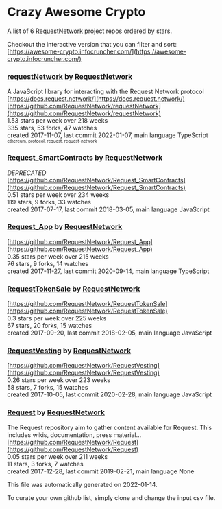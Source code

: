 # Crazy Awesome Crypto
A list of 6 [RequestNetwork](https://github.com/RequestNetwork) project repos ordered by stars.  

Checkout the interactive version that you can filter and sort: 
[https://awesome-crypto.infocruncher.com/](https://awesome-crypto.infocruncher.com/)  


### [requestNetwork](https://github.com/RequestNetwork/requestNetwork) by [RequestNetwork](https://github.com/RequestNetwork)  
A JavaScript library for interacting with the Request Network protocol  
[https://docs.request.network/](https://docs.request.network/)  
[https://github.com/RequestNetwork/requestNetwork](https://github.com/RequestNetwork/requestNetwork)  
1.53 stars per week over 218 weeks  
335 stars, 53 forks, 47 watches  
created 2017-11-07, last commit 2022-01-07, main language TypeScript  
<sub><sup>ethereum, protocol, request, request-network</sup></sub>


### [Request_SmartContracts](https://github.com/RequestNetwork/Request_SmartContracts) by [RequestNetwork](https://github.com/RequestNetwork)  
*DEPRECATED*   
[https://github.com/RequestNetwork/Request_SmartContracts](https://github.com/RequestNetwork/Request_SmartContracts)  
0.51 stars per week over 234 weeks  
119 stars, 9 forks, 33 watches  
created 2017-07-17, last commit 2018-03-05, main language JavaScript  


### [Request_App](https://github.com/RequestNetwork/Request_App) by [RequestNetwork](https://github.com/RequestNetwork)  
  
[https://github.com/RequestNetwork/Request_App](https://github.com/RequestNetwork/Request_App)  
0.35 stars per week over 215 weeks  
76 stars, 9 forks, 14 watches  
created 2017-11-27, last commit 2020-09-14, main language TypeScript  


### [RequestTokenSale](https://github.com/RequestNetwork/RequestTokenSale) by [RequestNetwork](https://github.com/RequestNetwork)  
  
[https://github.com/RequestNetwork/RequestTokenSale](https://github.com/RequestNetwork/RequestTokenSale)  
0.3 stars per week over 225 weeks  
67 stars, 20 forks, 15 watches  
created 2017-09-20, last commit 2018-02-05, main language JavaScript  


### [RequestVesting](https://github.com/RequestNetwork/RequestVesting) by [RequestNetwork](https://github.com/RequestNetwork)  
  
[https://github.com/RequestNetwork/RequestVesting](https://github.com/RequestNetwork/RequestVesting)  
0.26 stars per week over 223 weeks  
58 stars, 7 forks, 15 watches  
created 2017-10-05, last commit 2020-02-28, main language JavaScript  


### [Request](https://github.com/RequestNetwork/Request) by [RequestNetwork](https://github.com/RequestNetwork)  
The Request repository aim to gather content available for Request. This includes wikis, documentation, press material...  
[https://github.com/RequestNetwork/Request](https://github.com/RequestNetwork/Request)  
0.05 stars per week over 211 weeks  
11 stars, 3 forks, 7 watches  
created 2017-12-28, last commit 2019-02-21, main language None  


This file was automatically generated on 2022-01-14.  

To curate your own github list, simply clone and change the input csv file.  
